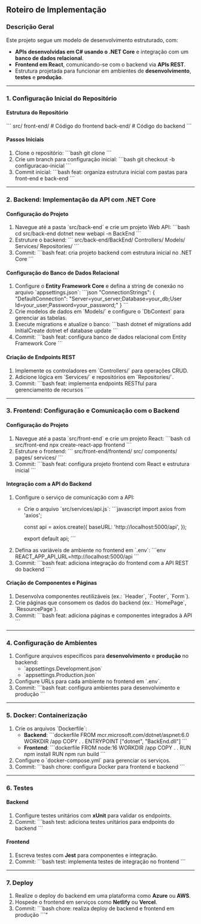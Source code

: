 ## Roteiro de Implementação

### Descrição Geral
Este projeto segue um modelo de desenvolvimento estruturado, com:
- **APIs desenvolvidas em C# usando o .NET Core** e integração com um **banco de dados relacional**.
- **Frontend em React**, comunicando-se com o backend via **APIs REST**.
- Estrutura projetada para funcionar em ambientes de **desenvolvimento**, **testes** e **produção**.

---

### 1. Configuração Inicial do Repositório

#### Estrutura do Repositório
\`\`\`
src/
  front-end/   # Código do frontend
  back-end/    # Código do backend
\`\`\`

#### Passos Iniciais
1. Clone o repositório:
   \`\`\`bash
   git clone <URL-DO-REPOSITORIO>
   \`\`\`
2. Crie um branch para configuração inicial:
   \`\`\`bash
   git checkout -b configuracao-inicial
   \`\`\`
3. Commit inicial:
   \`\`\`bash
   feat: organiza estrutura inicial com pastas para front-end e back-end
   \`\`\`

---

### 2. Backend: Implementação da API com .NET Core

#### Configuração do Projeto
1. Navegue até a pasta \`src/back-end\` e crie um projeto Web API:
   \`\`\`bash
   cd src/back-end
   dotnet new webapi -n BackEnd
   \`\`\`
2. Estruture o backend:
   \`\`\`
   src/back-end/BackEnd/
     Controllers/
     Models/
     Services/
     Repositories/
   \`\`\`
3. Commit:
   \`\`\`bash
   feat: cria projeto backend com estrutura inicial no .NET Core
   \`\`\`

#### Configuração do Banco de Dados Relacional
1. Configure o **Entity Framework Core** e defina a string de conexão no arquivo \`appsettings.json\`:
   \`\`\`json
   "ConnectionStrings": {
     "DefaultConnection": "Server=your_server;Database=your_db;User Id=your_user;Password=your_password;"
   }
   \`\`\`
2. Crie modelos de dados em \`Models/\` e configure o \`DbContext\` para gerenciar as tabelas.
3. Execute migrations e atualize o banco:
   \`\`\`bash
   dotnet ef migrations add InitialCreate
   dotnet ef database update
   \`\`\`
4. Commit:
   \`\`\`bash
   feat: configura banco de dados relacional com Entity Framework Core
   \`\`\`

#### Criação de Endpoints REST
1. Implemente os controladores em \`Controllers/\` para operações CRUD.
2. Adicione lógica em \`Services/\` e repositórios em \`Repositories/\`.
3. Commit:
   \`\`\`bash
   feat: implementa endpoints RESTful para gerenciamento de recursos
   \`\`\`

---

### 3. Frontend: Configuração e Comunicação com o Backend

#### Configuração do Projeto
1. Navegue até a pasta \`src/front-end\` e crie um projeto React:
   \`\`\`bash
   cd src/front-end
   npx create-react-app frontend
   \`\`\`
2. Estruture o frontend:
   \`\`\`
   src/front-end/frontend/
     src/
       components/
       pages/
       services/
   \`\`\`
3. Commit:
   \`\`\`bash
   feat: configura projeto frontend com React e estrutura inicial
   \`\`\`

#### Integração com a API do Backend
1. Configure o serviço de comunicação com a API:
   - Crie o arquivo \`src/services/api.js\`:
     \`\`\`javascript
     import axios from 'axios';

     const api = axios.create({
       baseURL: 'http://localhost:5000/api',
     });

     export default api;
     \`\`\`
2. Defina as variáveis de ambiente no frontend em \`.env\`:
   \`\`\`env
   REACT_APP_API_URL=http://localhost:5000/api
   \`\`\`
3. Commit:
   \`\`\`bash
   feat: adiciona integração do frontend com a API REST do backend
   \`\`\`

#### Criação de Componentes e Páginas
1. Desenvolva componentes reutilizáveis (ex.: \`Header\`, \`Footer\`, \`Form\`).
2. Crie páginas que consomem os dados do backend (ex.: \`HomePage\`, \`ResourcePage\`).
3. Commit:
   \`\`\`bash
   feat: adiciona páginas e componentes integrados à API
   \`\`\`

---

### 4. Configuração de Ambientes

1. Configure arquivos específicos para **desenvolvimento** e **produção** no backend:
   - \`appsettings.Development.json\`
   - \`appsettings.Production.json\`
2. Configure URLs para cada ambiente no frontend em \`.env\`.
3. Commit:
   \`\`\`bash
   feat: configura ambientes para desenvolvimento e produção
   \`\`\`

---

### 5. Docker: Containerização

1. Crie os arquivos \`Dockerfile\`:
   - **Backend**:
     \`\`\`dockerfile
     FROM mcr.microsoft.com/dotnet/aspnet:6.0
     WORKDIR /app
     COPY . .
     ENTRYPOINT ["dotnet", "BackEnd.dll"]
     \`\`\`
   - **Frontend**:
     \`\`\`dockerfile
     FROM node:16
     WORKDIR /app
     COPY . .
     RUN npm install
     RUN npm run build
     \`\`\`
2. Configure o \`docker-compose.yml\` para gerenciar os serviços.
3. Commit:
   \`\`\`bash
   chore: configura Docker para frontend e backend
   \`\`\`

---

### 6. Testes

#### Backend
1. Configure testes unitários com **xUnit** para validar os endpoints.
2. Commit:
   \`\`\`bash
   test: adiciona testes unitários para endpoints do backend
   \`\`\`

#### Frontend
1. Escreva testes com **Jest** para componentes e integração.
2. Commit:
   \`\`\`bash
   test: implementa testes de integração no frontend
   \`\`\`

---

### 7. Deploy

1. Realize o deploy do backend em uma plataforma como **Azure** ou **AWS**.
2. Hospede o frontend em serviços como **Netlify** ou **Vercel**.
3. Commit:
   \`\`\`bash
   chore: realiza deploy de backend e frontend em produção
   \`\`\`"
